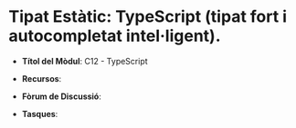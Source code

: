 # Tipat Estàtic: TypeScript (tipat fort i autocompletat intel·ligent).

- **Títol del Mòdul**: C12 - TypeScript
- **Recursos**:  

- **Fòrum de Discussió**: 
- **Tasques**:  

